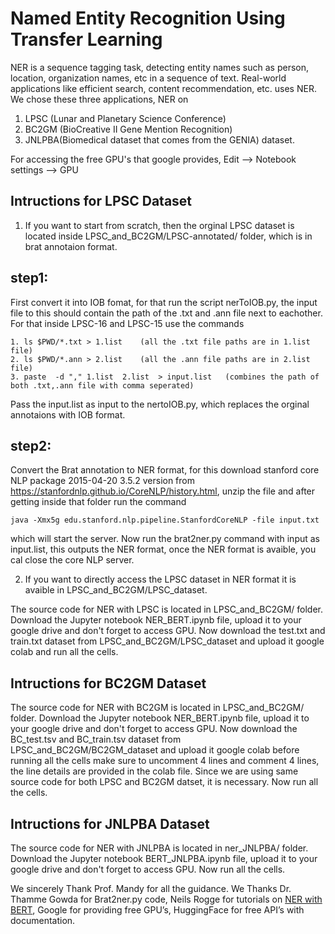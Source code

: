 # Named Entity Recognition Using Transfer Learning
NER is a sequence tagging task, detecting entity names such as person, location, organization names, etc in a sequence of text. Real-world applications like efficient search, content recommendation, etc. uses NER. 
We chose these three applications, NER on
1. LPSC (Lunar and Planetary Science Conference)
2. BC2GM (BioCreative II Gene Mention Recognition)
3. JNLPBA(Biomedical dataset that comes from the GENIA) dataset.

For accessing the free GPU's that google provides, Edit --> Notebook settings --> GPU


## Intructions for LPSC Dataset

1. If you want to start from scratch, then the orginal LPSC dataset is located inside LPSC_and_BC2GM/LPSC-annotated/ folder, which is in brat annotaion format. 

## step1:
First convert it into IOB fomat, for that run the script nerToIOB.py, the input file to this should contain the path of the .txt and .ann file next to eachother. For that inside LPSC-16 and LPSC-15 use the commands
```
1. ls $PWD/*.txt > 1.list    (all the .txt file paths are in 1.list file)
2. ls $PWD/*.ann > 2.list    (all the .ann file paths are in 2.list file) 
3. paste  -d "," 1.list  2.list  > input.list   (combines the path of both .txt,.ann file with comma seperated)
```
Pass the input.list as input to the nertoIOB.py, which replaces the orginal annotaions with IOB format. 

## step2:
Convert the Brat annotation to NER format, for this download stanford core NLP package 2015-04-20 3.5.2 version from https://stanfordnlp.github.io/CoreNLP/history.html, unzip the file and after getting inside that folder run the command 
```
java -Xmx5g edu.stanford.nlp.pipeline.StanfordCoreNLP -file input.txt
```

which will start the server. Now run the brat2ner.py command with input as input.list, this outputs the NER format, once the NER format is avaible, you cal close the core NLP server.

2. If you want to directly access the LPSC dataset in NER format it is avaible in LPSC_and_BC2GM/LPSC_dataset.

The source code for NER with LPSC is located in LPSC_and_BC2GM/ folder. Download the Jupyter notebook NER_BERT.ipynb file, upload it to your google drive and don't forget to access GPU. Now download the test.txt and train.txt dataset from LPSC_and_BC2GM/LPSC_dataset and upload it google colab and run all the cells.

## Intructions for BC2GM Dataset

The source code for NER with BC2GM is located in LPSC_and_BC2GM/ folder. Download the Jupyter notebook NER_BERT.ipynb file, upload it to your google drive and don't forget to access GPU. Now download the BC_test.tsv and BC_train.tsv dataset from LPSC_and_BC2GM/BC2GM_dataset and upload it google colab before running all the cells make sure to uncomment 4 lines and comment 4 lines, the line details are provided in the colab file. Since we are using same source code for both LPSC and BC2GM datset, it is necessary. Now run all the cells.


## Intructions for JNLPBA Dataset

The source code for NER with JNLPBA is located in ner_JNLPBA/ folder. Download the Jupyter notebook BERT_JNLPBA.ipynb file, upload it to your google drive and don't forget to access GPU. Now run all the cells.

We sincerely Thank Prof. Mandy for all the guidance. We Thanks Dr. Thamme Gowda for Brat2ner.py code, Neils Rogge for tutorials on [NER with BERT](https://github.com/NielsRogge/Transformers-Tutorials/tree/master/BERT), Google for providing free GPU’s, HuggingFace for free API’s with documentation. 















